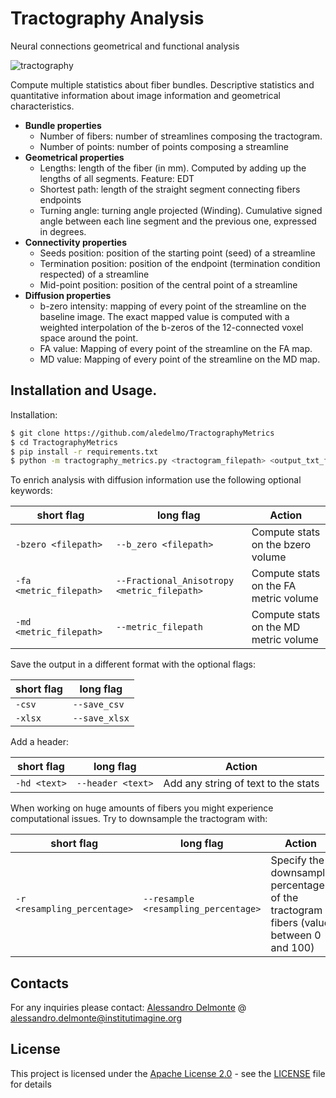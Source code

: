 # Tractography Analysis
Neural connections geometrical and functional analysis

![tractography](https://i.imgur.com/FR9nYRm.jpg)

Compute multiple statistics about fiber bundles. Descriptive statistics and quantitative information about image information
and geometrical characteristics.

* **Bundle properties**
    * Number of fibers: number of streamlines composing the tractogram.
    * Number of points: number of points composing a streamline
* **Geometrical properties**
    * Lengths: length of the fiber (in mm). Computed by adding up the lengths of all segments. Feature: EDT
    * Shortest path: length of the straight segment connecting fibers endpoints
    * Turning angle: turning angle projected (Winding). Cumulative signed angle between each line segment and the previous one, expressed in degrees.
* **Connectivity properties**
    * Seeds position: position of the starting point (seed) of a streamline
    * Termination position: position of the endpoint (termination condition respected) of a streamline
    * Mid-point position: position of the central point of a streamline
* **Diffusion properties**
    * b-zero intensity: mapping of every point of the streamline on the baseline image. The exact mapped value is computed with a weighted interpolation of the b-zeros of the 12-connected voxel space around the point.
    * FA value: Mapping of every point of the streamline on the FA map.
    * MD value: Mapping of every point of the streamline on the MD map.
    
## Installation and Usage.

Installation:
```sh
$ git clone https://github.com/aledelmo/TractographyMetrics
$ cd TractographyMetrics
$ pip install -r requirements.txt
$ python -m tractography_metrics.py <tractogram_filepath> <output_txt_file>
```

To enrich analysis with diffusion information use the following optional keywords:

| short flag | long flag | Action |
| ------ | ------ | ------ |
| ```-bzero <filepath>``` | ```--b_zero <filepath>``` | Compute stats on the bzero volume  |
| ```-fa <metric_filepath>``` | ```--Fractional_Anisotropy <metric_filepath>``` | Compute stats on the FA metric volume |
| ```-md <metric_filepath>``` | ```--metric_filepath``` | Compute stats on the MD metric volume |

Save the output in a different format with the optional flags:

| short flag | long flag |
| ------ | ------ |
| ```-csv``` | ```--save_csv``` |
| ```-xlsx``` | ```--save_xlsx``` |

Add a header:

| short flag | long flag | Action |
| ------ | ------ | ------ |
| ```-hd <text>``` | ```--header <text>``` | Add any string of text to the stats |

When working on huge amounts of fibers you might experience computational issues. Try to downsample the tractogram with:

| short flag | long flag | Action |
| ------ | ------ | ------ |
| ```-r <resampling_percentage>``` | ```--resample <resampling_percentage>``` | Specify the downsample percentage of the tractogram fibers (value between 0 and 100) |

## Contacts

For any inquiries please contact: 
[Alessandro Delmonte](https://aledelmo.github.io) @ [alessandro.delmonte@institutimagine.org](mailto:alessandro.delmonte@institutimagine.org)

## License

This project is licensed under the [Apache License 2.0](LICENSE) - see the [LICENSE](LICENSE) file for
details
